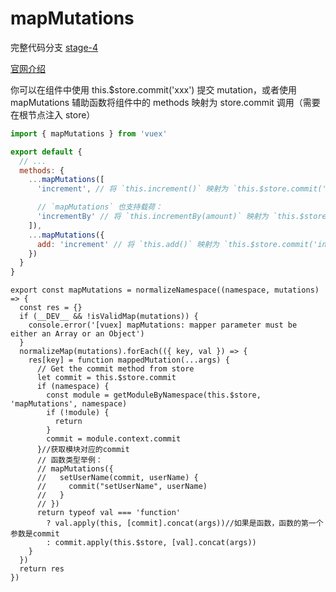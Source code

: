 # mapMutations
完整代码分支 [stage-4](https://github.com/shengrongchun/parse-vue-vuex)

[官网介绍](https://vuex.vuejs.org/zh/api/#mapmutations)

你可以在组件中使用 this.$store.commit('xxx') 提交 mutation，或者使用 mapMutations 辅助函数将组件中的 methods 映射为 store.commit 调用（需要在根节点注入 store）

```js
import { mapMutations } from 'vuex'

export default {
  // ...
  methods: {
    ...mapMutations([
      'increment', // 将 `this.increment()` 映射为 `this.$store.commit('increment')`

      // `mapMutations` 也支持载荷：
      'incrementBy' // 将 `this.incrementBy(amount)` 映射为 `this.$store.commit('incrementBy', amount)`
    ]),
    ...mapMutations({
      add: 'increment' // 将 `this.add()` 映射为 `this.$store.commit('increment')`
    })
  }
}
```
```js{24,25}
export const mapMutations = normalizeNamespace((namespace, mutations) => {
  const res = {}
  if (__DEV__ && !isValidMap(mutations)) {
    console.error('[vuex] mapMutations: mapper parameter must be either an Array or an Object')
  }
  normalizeMap(mutations).forEach(({ key, val }) => {
    res[key] = function mappedMutation(...args) {
      // Get the commit method from store
      let commit = this.$store.commit
      if (namespace) {
        const module = getModuleByNamespace(this.$store, 'mapMutations', namespace)
        if (!module) {
          return
        }
        commit = module.context.commit
      }//获取模块对应的commit
      // 函数类型举例：
      // mapMutations({
      //   setUserName(commit, userName) {
      //     commit("setUserName", userName)
      //   }
      // })
      return typeof val === 'function'
        ? val.apply(this, [commit].concat(args))//如果是函数，函数的第一个参数是commit
        : commit.apply(this.$store, [val].concat(args))
    }
  })
  return res
})
```
